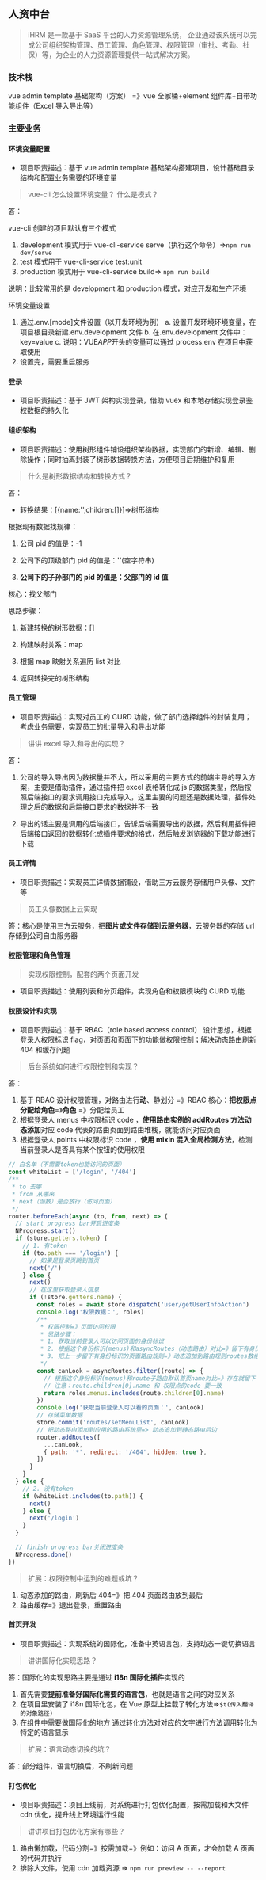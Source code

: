 ## 人资中台

> iHRM 是一款基于 SaaS 平台的人力资源管理系统， 企业通过该系统可以完成公司组织架构管理、员工管理、角色管理、权限管理（审批、考勤、社保）等，为企业的人力资源管理提供一站式解决方案。

### 技术栈

vue admin template 基础架构（方案） =》vue 全家桶+element 组件库+自带功能组件（Excel 导入导出等）

### 主要业务

#### 环境变量配置

- 项目职责描述：基于 vue admin template 基础架构搭建项目，设计基础目录结构和配置业务需要的环境变量

> vue-cli 怎么设置环境变量？ 什么是模式？

答：

vue-cli 创建的项目默认有三个模式

1. development 模式用于 vue-cli-service serve（执行这个命令）=>`npm run dev/serve`
2. test 模式用于 vue-cli-service test:unit
3. production 模式用于 vue-cli-service build=> `npm run build`

说明：比较常用的是 development 和 production 模式，对应开发和生产环境

环境变量设置

1. 通过.env.[mode]文件设置（以开发环境为例）
   a. 设置开发环境环境变量，在项目根目录新建.env.development 文件
   b. 在.env.development 文件中：key=value
   c. 说明：VUE*APP*开头的变量可以通过 process.env 在项目中获取使用
2. 设置完，需要重启服务

#### 登录

- 项目职责描述：基于 JWT 架构实现登录，借助 vuex 和本地存储实现登录鉴权数据的持久化

#### 组织架构

- 项目职责描述：使用树形组件铺设组织架构数据，实现部门的新增、编辑、删除操作；同时抽离封装了树形数据转换方法，方便项目后期维护和复用

> 什么是树形数据结构和转换方式？

答：

- 转换结果：[{name:'',children:[]}]=>树形结构

根据现有数据找规律：

1. 公司 pid 的值是：-1

2. 公司下的顶级部门 pid 的值是：''(空字符串)

3. **公司下的子孙部门的 pid 的值是：父部门的 id 值**

核心：找父部门

思路步骤：

1. 新建转换的树形数据：[]

2. 构建映射关系：map

3. 根据 map 映射关系遍历 list 对比

4. 返回转换完的树形结构

#### 员工管理

- 项目职责描述：实现对员工的 CURD 功能，做了部门选择组件的封装复用；考虑业务需要，实现员工的批量导入和导出功能

> 讲讲 excel 导入和导出的实现？

答：

1. 公司的导入导出因为数据量并不大，所以采用的主要方式的前端主导的导入方案，主要是借助插件，通过插件把 excel 表格转化成 js 的数据类型，然后按照后端接口的要求调用接口完成导入，这里主要的问题还是数据处理，插件处理之后的数据和后端接口要求的数据并不一致

2. 导出的话主要是调用的后端接口，告诉后端需要导出的数据，然后利用插件把后端接口返回的数据转化成插件要求的格式，然后触发浏览器的下载功能进行下载

#### 员工详情

- 项目职责描述：实现员工详情数据铺设，借助三方云服务存储用户头像、文件等

> 员工头像数据上云实现

答：核心是使用三方云服务，把**图片或文件存储到云服务器**，云服务器的存储 url 存储到公司自由服务器

#### 权限管理和角色管理

> 实现权限控制，配套的两个页面开发

- 项目职责描述：使用列表和分页组件，实现角色和权限模块的 CURD 功能

#### 权限设计和实现

- 项目职责描述：基于 RBAC（role based access control） 设计思想，根据登录人权限标识 flag，对页面和页面下的功能做权限控制；解决动态路由刷新 404 和缓存问题

> 后台系统如何进行权限控制和实现？

答：

1. 基于 RBAC 设计权限管理，对路由进行**动**、静划分 =》RBAC 核心：**把权限点分配给角色**=》**角色** =》分配给员工
2. 根据登录人 menus 中权限标识 code ，**使用路由实例的 addRoutes 方法动态添加**对应 code 代表的路由页面到路由堆栈，就能访问对应页面
3. 根据登录人 points 中权限标识 code ，**使用 mixin 混入全局检测方法**，检测当前登录人是否具有某个按钮的使用权限

```js
// 白名单（不需要token也能访问的页面）
const whiteList = ['/login', '/404']
/**
 * to 去哪
 * from 从哪来
 * next（函数）是否放行（访问页面）
 */
router.beforeEach(async (to, from, next) => {
  // start progress bar开启进度条
  NProgress.start()
  if (store.getters.token) {
    // 1. 有token
    if (to.path === '/login') {
      // 如果是登录页跳到首页
      next('/')
    } else {
      next()
      // 在这里获取登录人信息
      if (!store.getters.name) {
        const roles = await store.dispatch('user/getUserInfoAction')
        console.log('权限数据：', roles)
        /**
         * 权限控制=》页面访问权限
         * 思路步骤：
         * 1. 获取当前登录人可以访问页面的身份标识
         * 2. 根据这个身份标识(menus)和asyncRoutes（动态路由）对比=》留下有身份标识的页面路由规则
         * 3. 把上一步留下有身份标识的页面路由规则=》动态追加到路由规则routes数组中
         */
        const canLook = asyncRoutes.filter((route) => {
          // 根据这个身份标识(menus)和route子路由默认首页name对比=》存在就留下
          // 注意：route.children[0].name 和 权限点的code 要一致
          return roles.menus.includes(route.children[0].name)
        })
        console.log('获取当前登录人可以看的页面：', canLook)
        // 存储菜单数据
        store.commit('routes/setMenuList', canLook)
        // 把动态路由添加到应用的路由系统里=> 动态追加到静态路由后边
        router.addRoutes([
          ...canLook,
          { path: '*', redirect: '/404', hidden: true },
        ])
      }
    }
  } else {
    // 2. 没有token
    if (whiteList.includes(to.path)) {
      next()
    } else {
      next('/login')
    }
  }

  // finish progress bar关闭进度条
  NProgress.done()
})
```

> 扩展：权限控制中运到的难题或坑？

1. 动态添加的路由，刷新后 404=》把 404 页面路由放到最后
2. 路由缓存=》退出登录，重置路由

#### 首页开发

- 项目职责描述：实现系统的国际化，准备中英语言包，支持动态一键切换语言

> 讲讲国际化实现思路？

答：国际化的实现思路主要是通过 **i18n 国际化插件**实现的

1. 首先需要**提前准备好国际化需要的语言包**，也就是语言之间的对应关系
2. 在项目里安装了 i18n 国际化包，在 Vue 原型上挂载了转化方法=>`$t(传入翻译的对象路径)`
3. 在组件中需要做国际化的地方 通过转化方法对对应的文字进行方法调用转化为特定的语言显示

> 扩展：语言动态切换的坑？

答：部分组件，语言切换后，不刷新问题

#### 打包优化

- 项目职责描述：项目上线前，对系统进行打包优化配置，按需加载和大文件 cdn 优化，提升线上环境运行性能

> 讲讲项目打包优化方案有哪些？

1. 路由懒加载，代码分割=》按需加载=》例如：访问 A 页面，才会加载 A 页面的代码并执行
2. 排除大文件，使用 cdn 加载资源 => `npm run preview -- --report`
